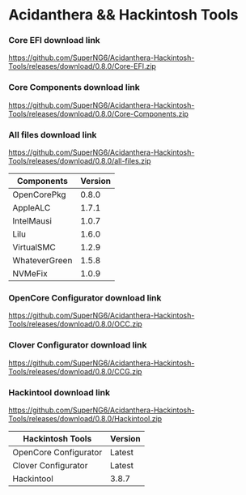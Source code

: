 # Acidanthera && Hackintosh Tools

### Core EFI download link
https://github.com/SuperNG6/Acidanthera-Hackintosh-Tools/releases/download/0.8.0/Core-EFI.zip

### Core Components download link
https://github.com/SuperNG6/Acidanthera-Hackintosh-Tools/releases/download/0.8.0/Core-Components.zip

### All files download link
https://github.com/SuperNG6/Acidanthera-Hackintosh-Tools/releases/download/0.8.0/all-files.zip

| Components    | Version               |
| ------------- | --------------------- |
| OpenCorePkg   | 0.8.0    | 
| AppleALC      | 1.7.1       |
| IntelMausi    | 1.0.7     |
| Lilu          | 1.6.0           |
| VirtualSMC    | 1.2.9     |
| WhateverGreen | 1.5.8  |
| NVMeFix       | 1.0.9        |

### OpenCore Configurator download link
https://github.com/SuperNG6/Acidanthera-Hackintosh-Tools/releases/download/0.8.0/OCC.zip

### Clover Configurator download link
https://github.com/SuperNG6/Acidanthera-Hackintosh-Tools/releases/download/0.8.0/CCG.zip

### Hackintool download link
https://github.com/SuperNG6/Acidanthera-Hackintosh-Tools/releases/download/0.8.0/Hackintool.zip

| Hackintosh Tools      | Version           |
| --------------------- | ----------------- |
| OpenCore Configurator | Latest            | 
| Clover Configurator   | Latest            |
| Hackintool            | 3.8.7 |

